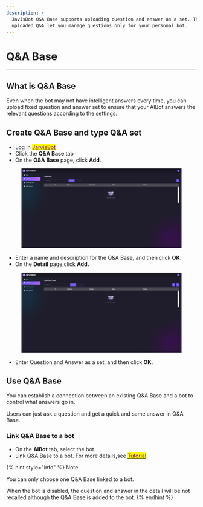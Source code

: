 ```yaml
---
description: >-
  JavisBot Q&A Base supports uploading question and answer as a set. The
  uploaded Q&A let you manage questions only for your personal bot.
---
```


# Q\&A Base

***

## What is Q\&A Base

Even when the bot may not have intelligent answers every time, you can upload fixed question and answer set to ensure that your AIBot answers the relevant questions according to the settings.

## Create Q\&A Base and type Q\&A set <a href="#create-knowledge-and-upload-text-content" id="create-knowledge-and-upload-text-content"></a>

* Log in [<mark style="color:purple;">JarvisBot</mark>](https://jarvisbot.emchub.ai/)
* Click the **Q\&A Base** tab
* On the **Q\&A Base** page, click **Add**.

<figure><img src="../.gitbook/assets/image (42).png" alt=""><figcaption></figcaption></figure>

* Enter a name and description for the Q\&A Base, and then click **OK.**
* On the **Detail** page,click **Add.**

<figure><img src="../.gitbook/assets/image (47).png" alt=""><figcaption></figcaption></figure>

* Enter Question and Answer as a set, and then click **OK**.

## Use Q\&A Base <a href="#use-knowledge-1" id="use-knowledge-1"></a>

You can establish a connection between an existing Q\&A Base and a bot to control what answers go in.&#x20;

Users can just ask a question and get a quick and same answer in Q\&A Base.

### Link Q\&A Base to a bot <a href="#step-1-create-a-bot" id="step-1-create-a-bot"></a>

* On the **AIBot** tab, select the bot.
* Link Q\&A Base to a bot. For more details,see [<mark style="color:purple;">Tutorial</mark>](../introduction/tutorial.md#step-1-create-a-bot-3).

{% hint style="info" %}
Note

You can only choose one Q\&A Base linked to a bot.

When the bot is disabled, the question and answer in the detail will be not recalled although the Q\&A Base is added to the bot.
{% endhint %}



